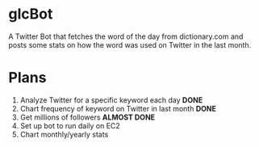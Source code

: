 # glcBot
A Twitter Bot that fetches the word of the day from dictionary.com and posts some stats on how the word was used on Twitter in the last month.

# Plans
1. Analyze Twitter for a specific keyword each day **DONE**
2. Chart frequency of keyword on Twitter in last month **DONE**
3. Get millions of followers **ALMOST DONE**
4. Set up bot to run daily on EC2
5. Chart monthly/yearly stats
